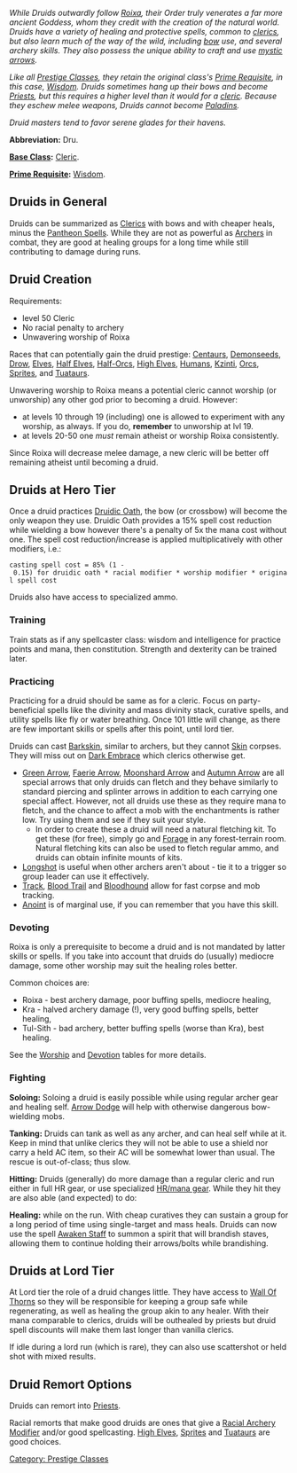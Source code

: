 *While Druids outwardly follow [Roixa](Roixa "wikilink"), their Order
truly venerates a far more ancient Goddess, whom they credit with the
creation of the natural world. Druids have a variety of healing and
protective spells, common to [clerics](:Category:_Clerics "wikilink"),
but also learn much of the way of the wild, including
[bow](:Category:_Bows "wikilink") use, and several archery skills. They
also possess the unique ability to craft and use [mystic
arrows](:Category:_Mystic_Warheads "wikilink").*

*Like all [Prestige Classes](:Category:_Prestige_Classes "wikilink"),
they retain the original class's [Prime
Requisite](Prime_Requisite "wikilink"), in this case,
[Wisdom](Wisdom "wikilink"). Druids sometimes hang up their bows and
become [Priests](:Category:_Priests "wikilink"), but this requires a
higher level than it would for a
[cleric](:Category:_Clerics "wikilink"). Because they eschew melee
weapons, Druids cannot become
[Paladins](:Category:_Paladins "wikilink").*

*Druid masters tend to favor serene glades for their havens.*

**Abbreviation:** Dru.

**[Base Class](:Category:_Core_Classes "wikilink"):**
[Cleric](:Category:_Clerics "wikilink").

**[Prime Requisite](Prime_Requisite "wikilink"):**
[Wisdom](Wisdom "wikilink").

## Druids in General

Druids can be summarized as [Clerics](:Category:Clerics "wikilink") with
bows and with cheaper heals, minus the [Pantheon
Spells](:Category:Pantheon_Spells "wikilink"). While they are not as
powerful as [Archers](:Category:Archers "wikilink") in combat, they are
good at healing groups for a long time while still contributing to
damage during runs.

## Druid Creation

Requirements:

-   level 50 Cleric
-   No racial penalty to archery
-   Unwavering worship of Roixa

Races that can potentially gain the druid prestige:
[Centaurs](Centaurs "wikilink"), [Demonseeds](Demonseeds "wikilink"),
[Drow](Drow "wikilink"), [Elves](Elves "wikilink"), [Half
Elves](Half-Elf "wikilink"), [Half-Orcs](Half-Orc "wikilink"), [High
Elves](High_Elf "wikilink"), [Humans](Humans "wikilink"),
[Kzinti](Kzinti "wikilink"), [Orcs](Orcs "wikilink"),
[Sprites](Sprites "wikilink"), and [Tuataurs](Tuataurs "wikilink").

Unwavering worship to Roixa means a potential cleric cannot worship (or
unworship) any other god prior to becoming a druid. However:

-   at levels 10 through 19 (including) one is allowed to experiment
    with any worship, as always. If you do, **remember** to unworship at
    lvl 19.
-   at levels 20-50 one *must* remain atheist or worship Roixa
    consistently.

Since Roixa will decrease melee damage, a new cleric will be better off
remaining atheist until becoming a druid.

## Druids at Hero Tier

Once a druid practices [Druidic Oath](Druidic_Oath "wikilink"), the bow
(or crossbow) will become the only weapon they use. Druidic Oath
provides a 15% spell cost reduction while wielding a bow however there's
a penalty of 5x the mana cost without one. The spell cost
reduction/increase is applied multiplicatively with other modifiers,
i.e.:

`casting spell cost = 85% (1 - 0.15) for druidic oath * racial modifier * worship modifier * original spell cost`

Druids also have access to specialized ammo.

### Training

Train stats as if any spellcaster class: wisdom and intelligence for
practice points and mana, then constitution. Strength and dexterity can
be trained later.

### Practicing

Practicing for a druid should be same as for a cleric. Focus on
party-beneficial spells like the divinity and mass divinity stack,
curative spells, and utility spells like fly or water breathing. Once
101 little will change, as there are few important skills or spells
after this point, until lord tier.

Druids can cast [Barkskin](Barkskin "wikilink"), similar to archers, but
they cannot [Skin](Skin "wikilink") corpses. They will miss out on [Dark
Embrace](Dark_Embrace "wikilink") which clerics otherwise get.

-   [Green Arrow](Green_Arrow "wikilink"), [Faerie
    Arrow](Faerie_Arrow "wikilink"), [Moonshard
    Arrow](Moonshard_Arrow "wikilink") and [Autumn
    Arrow](Autumn_Arrow "wikilink") are all special arrows that only
    druids can fletch and they behave similarly to standard piercing and
    splinter arrows in addition to each carrying one special affect.
    However, not all druids use these as they require mana to fletch,
    and the chance to affect a mob with the enchantments is rather low.
    Try using them and see if they suit your style.
    -   In order to create these a druid will need a natural fletching
        kit. To get these (for free), simply go and
        [Forage](Forage "wikilink") in any forest-terrain room. Natural
        fletching kits can also be used to fletch regular ammo, and
        druids can obtain infinite mounts of kits.
-   [Longshot](Longshot "wikilink") is useful when other archers aren't
    about - tie it to a trigger so group leader can use it effectively.
-   [Track](Track "wikilink"), [Blood Trail](Blood_Trail "wikilink") and
    [Bloodhound](Bloodhound "wikilink") allow for fast corpse and mob
    tracking.
-   [Anoint](Anoint "wikilink") is of marginal use, if you can remember
    that you have this skill.

### Devoting

Roixa is only a prerequisite to become a druid and is not mandated by
latter skills or spells. If you take into account that druids do
(usually) mediocre damage, some other worship may suit the healing roles
better.

Common choices are:

-   Roixa - best archery damage, poor buffing spells, mediocre healing,
-   Kra - halved archery damage (!), very good buffing spells, better
    healing,
-   Tul-Sith - bad archery, better buffing spells (worse than Kra), best
    healing.

See the [Worship](Worship "wikilink") and
[Devotion](Devotion "wikilink") tables for more details.

### Fighting

**Soloing:** Soloing a druid is easily possible while using regular
archer gear and healing self. [Arrow Dodge](Arrow_Dodge "wikilink") will
help with otherwise dangerous bow-wielding mobs.

**Tanking:** Druids can tank as well as any archer, and can heal self
while at it. Keep in mind that unlike clerics they will not be able to
use a shield nor carry a held AC item, so their AC will be somewhat
lower than usual. The rescue is out-of-class; thus slow.

**Hitting:** Druids (generally) do more damage than a regular cleric and
run either in full HR gear, or use specialized [HR/mana
gear](:Category:Hero_Druid_Gear "wikilink"). While they hit they are
also able (and expected) to do:

**Healing:** while on the run. With cheap curatives they can sustain a
group for a long period of time using single-target and mass heals.
Druids can now use the spell [Awaken Staff](Awaken_Staff "wikilink") to
summon a spirit that will brandish staves, allowing them to continue
holding their arrows/bolts while brandishing.

## Druids at Lord Tier

At Lord tier the role of a druid changes little. They have access to
[Wall Of Thorns](Wall_Of_Thorns "wikilink") so they will be responsible
for keeping a group safe while regenerating, as well as healing the
group akin to any healer. With their mana comparable to clerics, druids
will be outhealed by priests but druid spell discounts will make them
last longer than vanilla clerics.

If idle during a lord run (which is rare), they can also use scattershot
or held shot with mixed results.

## Druid Remort Options

Druids can remort into [Priests](:Category:Priests "wikilink").

Racial remorts that make good druids are ones that give a [Racial
Archery Modifier](Racial_Archery_Modifier "wikilink") and/or good
spellcasting. [High Elves](High_Elf "wikilink"),
[Sprites](Sprites "wikilink") and [Tuataurs](Tuataurs "wikilink") are
good choices.

[Category: Prestige Classes](Category:_Prestige_Classes "wikilink")
